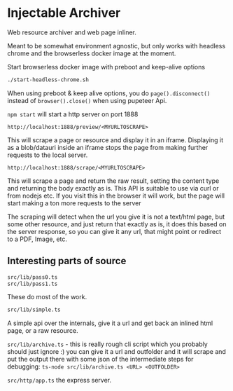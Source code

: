 # Injectable Archiver

Web resource archiver and web page inliner.

Meant to be somewhat environment agnostic, but only works with headless chrome and the browserless docker
image at the moment.

Start browserless docker image with preboot and keep-alive options

```bash
./start-headless-chrome.sh
```

When using preboot & keep alive options, you do `page().disconnect()` instead of `browser().close()` when using
pupeteer Api.


`npm start` will start a http server on port 1888

`http://localhost:1888/preview/<MYURLTOSCRAPE>` 

This will scrape a page or resource and display it in an iframe. Displaying it as a blob/datauri inside an iframe
stops the page from making further requests to the local server. 

`http://localhost:1888/scrape/<MYURLTOSCRAPE>` 

This will scrape a page and return the raw result, setting the content type and returning the body exactly as is.
This API is suitable to use via curl or from nodejs etc. If you visit this in the browser it will work, but
the page will start making a ton more requests to the server

The scraping will detect when the url you give it is not a text/html page, but some other resource, and just return
that exactly as is, it does this based on the server response, so you can give it any url, that might point or redirect to a PDF, Image, etc.

## Interesting parts of source  

```bash
src/lib/pass0.ts
src/lib/pass1.ts
```

These do most of the work.

```bash
src/lib/simple.ts
```

A simple api over the internals, give it a url and get back an inlined html page, or a raw resource.


`src/lib/archive.ts` - this is really rough cli script which you probably should just ignore :) you can give it a url and outfolder and it will scrape and put the output there with some json of the intermediate steps for debugging: `ts-node src/lib/archive.ts <URL> <OUTFOLDER>`

`src/http/app.ts` the express server.







